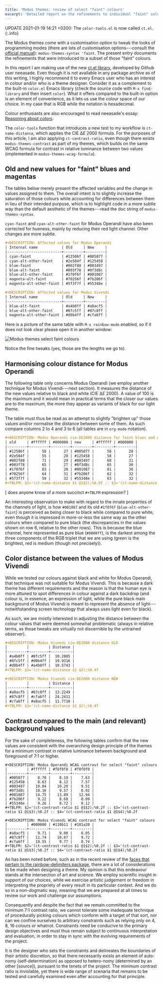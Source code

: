 ```yaml
---
title: 'Modus themes: review of select "faint" colours'
excerpt: 'Detailed report on the refinements to individual "faint" colours for the Modus Operandi and Modus Vivendi themes.'
---
```


UPDATE 2021-01-19 14:21 +0200: The `color-tools.el` is now called
`ct.el`.  
{:.info}

The Modus themes come with a customisation option to tweak the looks of
programming modes (there are lots of customisation options---consult the
[official manual](https://protesilaos.com/emacs/modus-themes)):
`modus-themes-syntax 'faint`.  The present entry documents the
refinements that were introduced to a subset of those "faint" colours.

In this report I am making use of the new [ct.el library](https://github.com/neeasade/ct.el),
developed by Github user neeasade.  Even though it is not available in
any package archive as of this writing, I highly recommend it to every
Emacs user who has an interest in colour and/or who is a theme designer.
Consider it as a complement to the built-in `color.el` Emacs library
(check the source code with `M-x find-library` and then insert `color`).
What it offers compared to the built-in option is an element of
convenience, as it lets us use the colour space of our choice.  In my
case that is RGB while the notation is hexadecimal.

Colour enthusiasts are also encouraged to read neeasade's essay:
[Reasoning about colors](https://notes.neeasade.net/color-spaces.html).

The `color-tools` function that introduces a new test to my workflow is
`ct-name-distance`, which applies the CIE Δ*E* 2000 formula.  For the
purposes of this article, I am also applying `ct-contrast-ratio`, even
though there exists `modus-themes-contrast` as part of my themes, which
builds on the same WCAG formula for contrast in relative luminance
between two values (implemented in `modus-themes-wcag-formula`).

## Old and new values for "faint" blues and magentas

The tables below merely present the affected variables and the change in
values assigned to them.  The overall intent is to slightly increase the
saturation of those colours while accounting for differences between
them in lieu of their intended purpose, which is to highlight code in a
more subtle way than the default aesthetic of the themes---read the doc
string of `modus-themes-syntax`.

`cyan-faint` and `cyan-alt-other-faint` for Modus Operandi have also
been corrected for hueness, mainly by reducing their red light channel.
Other changes are more subtle.

```org
#+DESCRIPTION: Affected values for Modus Operandi
| Internal name           | Old     | New     |
|-------------------------+---------+---------|
| cyan-faint              | #12506f | #005077 |
| cyan-alt-other-faint    | #2e584f | #125458 |
| blue-faint              | #002f88 | #003497 |
| blue-alt-faint          | #003f78 | #0f3d8c |
| blue-alt-other-faint    | #1f0f6f | #001087 |
| magenta-alt-faint       | #70256f | #7b206f |
| magenta-alt-other-faint | #5f3f7f | #55348e |

#+DESCRIPTION: Affected values for Modus Vivendi
| Internal name           | Old     | New     |
|-------------------------+---------+---------|
| blue-alt-faint          | #a4b0ff | #a0acf5 |
| blue-alt-other-faint    | #8fc5ff | #87c8ff |
| magenta-alt-other-faint | #d0b4ff | #cfa6ff |
```

Here is a picture of the same table with `M-x rainbow-mode` enabled, so
if it does not look clear please open it in another window:

<img alt="Modus themes select faint colours" src="{{ '/assets/images/attachments/modus-themes-review-faint-2021-01-11.png' | absolute_url }}"/>

Notice the fine tweaks (yes, those are the lengths we go to).

## Harmonising colour distance for Modus Operandi

The following table only concerns Modus Operandi (we employ another
technique for Modus Vivendi---next section).  It measures the distance
of the new values relative to black and white (CIE Δ*E* 2000).  A value
of 100 is the maximum and it would mean in practical terms that the
closer our values are to the maximum, the more they appear as variants
of black for our light theme.

The table must thus be read as an attempt to slightly "brighten up"
those values and/or normalise the distance between some of them.  As
such compare columns 2 to 4 and 3 to 6 (all tables are in `org-mode`
notation).

```org
#+DESCRIPTION: Modus Operandi cie-DE2000 distance for faint blues and magentas
| old     | #ffffff | #000000 | new     | #ffffff | #000000 |
|---------+---------+---------+---------+---------+---------|
| #12506f |      58 |      27 | #005077 |      58 |      28 |
| #2e584f |      55 |      28 | #125458 |      58 |      27 |
| #002f88 |      71 |      29 | #003497 |      68 |      31 |
| #003f78 |      65 |      27 | #0f3d8c |      65 |      30 |
| #1f0f6f |      83 |      28 | #001087 |      81 |      30 |
| #70256f |      64 |      31 | #7b206f |      62 |      32 |
| #5f3f7f |      59 |      32 | #55348e |      63 |      32 |
#+TBLFM: $2='(ct-name-distance $1 @1$2);%0.0f :: $3='(ct-name-distance $1 @1$3);%0.0f :: $5='(ct-name-distance $4 @1$5);%0.0f :: $6='(ct-name-distance $4 @1$6);%0.0f
```

[ does anyone know of a more succinct `#+TBLFM` expression? ]

An interesting observation to make with regard to the innate properties
of the channels of light, is how `#001087` and its old `#1f0f6f`
(`blue-alt-other-faint`) is perceived as being closer to black while
compared to pure white, even though it is impressed in more-or-less the
same way as the other colours when compared to pure black (the
discrepancies in the values shown on row 6, relative to the other rows).
This is because the blue channel, here represented as pure blue
(`#0000ff`), is the darkest among the three components of the RGB
triplet that we are using (green is the brightest, red is medium (though
not precisely)).

## Color distance between the values of Modus Vivendi

While we tested our colours against black and white for Modus Operandi,
that technique was not suitable for Modus Vivendi.  This is because a
dark theme has different requirements and the reason is that the human
eye is more attuned to spot differences in colour against a dark
backdrop (and colour is, in essence, an expression of light, while the
pure black main background of Modus Vivendi is meant to represent the
absence of light---notwithstanding screen technology that always uses
light even for black).

As such, we are mostly interested in adjusting the distance between the
colour values that were deemed somewhat problematic (always in relative
terms, as those tweaks are virtually not discernible by the untrained
observer).

```org
#+DESCRIPTION: Modus Vivendi cie-DE2000 distance OLD
|         |         | Distance |
|---------+---------+----------|
| #a4b0ff | #8fc5ff |  10.2885 |
| #8fc5ff | #d0b4ff |  19.9316 |
| #d0b4ff | #a4b0ff |  10.5743 |
#+TBLFM: $3='(ct-name-distance $1 $2);%0.4f

#+DESCRIPTION: Modus Vivendi cie-DE2000 distance NEW
|         |         | Distance |
|---------+---------+----------|
| #a0acf5 | #87c8ff |  13.2249 |
| #87c8ff | #cfa6ff |  24.2411 |
| #cfa6ff | #a0acf5 |  11.7710 |
#+TBLFM: $3='(ct-name-distance $1 $2);%0.4f
```

## Contrast compared to the main (and relevant) background values

For the sake of completeness, the following tables confirm that the new
values are consistent with the overarching design principle of the
themes for a minimum contrast in relative luminance between background
and foreground of 7:1 or higher.

```
#+DESCRIPTION: Modus Operandi WCAG contrast for select "faint" colours
|         | #ffffff | #f8f8f8 | #f0f0f0 |
|---------+---------+---------+---------|
| #005077 |    8.70 |    8.19 |    7.63 |
| #125458 |    8.63 |    8.12 |    7.57 |
| #003497 |   10.84 |   10.20 |    9.51 |
| #0f3d8c |   10.16 |    9.57 |    8.92 |
| #001087 |   14.75 |   13.89 |   12.94 |
| #7b206f |    9.22 |    8.68 |    8.09 |
| #55348e |    9.26 |    8.72 |    8.12 |
#+TBLFM: $2='(ct-contrast-ratio $1 @1$2);%0.2f :: $3='(ct-contrast-ratio $1 @1$3);%0.2f :: $4='(ct-contrast-ratio $1 @1$4);%0.2f

#+DESCRIPTION: Modus Vivendi WCAG contrast for select "faint" colours
|         | #000000 | #110b11 | #181a20 |
|---------+---------+---------+---------|
| #a0acf5 |    9.71 |    9.00 |    8.05 |
| #87c8ff |   11.74 |   10.87 |    9.72 |
| #cfa6ff |   10.55 |    9.77 |    8.74 |
#+TBLFM: $2='(ct-contrast-ratio $1 @1$2);%0.2f :: $3='(ct-contrast-ratio $1 @1$3);%0.2f :: $4='(ct-contrast-ratio $1 @1$4);%0.2f
```

As has been noted before, such as in the recent review of the [faces
that pertain to the rainbow-delimiters package](https://protesilaos.com/codelog/2020-12-27-modus-themes-review-rainbow-delimiters/),
there are a lot of considerations to be made when designing a theme.  My
opinion is that this endeavour stands at the intersection of art and
science.  We employ scientific insight in support of our choices, while
we exercise artistic judgement or freedom in interpreting the propriety
of every result in its particular context.  And we do so in a
non-dogmatic way, meaning that we are prepared at all times to review
our work and challenge our assumptions.

Consequently and despite the fact that we remain committed to the
minimum 7:1 contrast ratio, we cannot tolerate some inadequate technique
of procedurally picking colours which conform with a target of that
sort, nor can we confine ourselves to arbitrary constraints such as
relying only on 4, 8, 16 colours or whatnot.  Constraints need be
conducive to the primary design objectives and must thus remain subject
to continuous interpretation and evaluation, in order to stay in sync
with the evolving requirements of the project.

It is the designer who sets the constraints and delineates the
boundaries of their artistic discretion, so that there necessarily
exists an element of auto-nomy (self-determination) as opposed to
hetero-nomy (determined by an other [source]), pursuant to the tenets of
the project.  The minimum contrast ratio is inviolable, yet there is
wide range of scenaria that remains to be tested and carefully examined
even after accounting for that principle.
